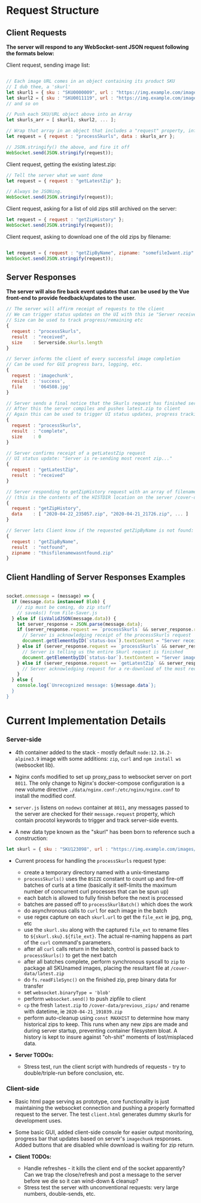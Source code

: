 # Request Structure

## Client Requests

__The server will respond to any WebSocket-sent JSON request following the formats below:__

Client request, sending image list:
  
```javascript

// Each image URL comes in an object containing its product SKU
// I dub thee, a 'skurl'
let skurl1 = { sku : "SKU0000009", url : "https://img.example.com/images/somepic0001.jpg" };
let skurl2 = { sku : "SKU0011119", url : "https://img.example.com/images/somepic0001.jpg" };
// and so on

// Push each SKU/URL object above into an Array
let skurls_arr = [ skurl1, skurl2, ... ];

// Wrap that array in an object that includes a "request" property, informing the server of the request
let request = { request : "processSkurls", data : skurls_arr };

// JSON.stringify() the above, and fire it off
WebSocket.send(JSON.stringify(request));

```
Client request, getting the existing latest.zip:

```javascript
// Tell the server what we want done
let request = { request : "getLatestZip" };

// Always be JSONing.
WebSocket.send(JSON.stringify(request));

```
Client request, asking for a list of old zips still archived on the server:

```javascript
let request = { request : "getZipHistory" };
WebSocket.send(JSON.stringify(request));
```
Client request, asking to download one of the old zips by filename:

```javascript

let request = { request : "getZipByName", zipname: "somefileIwant.zip" };
WebSocket.send(JSON.stringify(request));
```


## Server Responses

__The server will also fire back event updates that can be used by the Vue front-end to provide feedback/updates to the user.__
  
```javascript
// The server will affirm receipt of requests to the client
// We can trigger status updates on the UI with this ie "Server received image list."
// Size can be used to track progress/remaining etc
{
  request : "processSkurls",
  result  : "received",
  size    : Serverside.skurls.length
}

// Server informs the client of every successful image completion
// Can be used for GUI progress bars, logging, etc.
{
  request : 'imagechunk',
  result  : 'success',
  file    : '064508.jpg'
}

// Server sends a final notice that the Skurls request has finished server-side
// After this the server compiles and pushes latest.zip to client
// Again this can be used to trigger UI status updates, progress tracking etc
{
  request : "processSkurls",
  result  : "complete",
  size    : 0
}

// Server confirms receipt of a getLatestZip request
// UI status update: "Server is re-sending most recent zip..."
{
  request : "getLatestZip",
  result  : "received"
}

// Server responding to getZipHistory request with an array of filenames:
// (this is the contents of the HISTDIR location on the server /cover-data/previous_zips/)
{
  request : "getZipHistory",
  data    : [ "2020-04-22_235057.zip", "2020-04-21_21726.zip", ... ]
}

// Server lets Client know if the requested getZipByName is not found:
{
  request : "getZipByName",
  result  : "notfound",
  zipname : "thisfilenamewasntfound.zip"
}
```
## Client Handling of Server Responses Examples

```javascript

socket.onmessage = (message) => {
  if (message.data instanceof Blob) {
    // zip must be coming, do zip stuff
    // saveAs() from File-Saver.js
  } else if (isValidJSON(message.data)) {
    let server_response = JSON.parse(message.data);
    if (server_response.request == `processSkurls` && server_response.result == `received`) {
      // Server is acknowledging receipt of the processSkurls request
      document.getElementbyID(`status-box`).textContent = "Server received request.";
    } else if (server_response.request == `processSkurls` && server_response.result == `complete`) {
      // Server is telling us the entire Skurl request is finished
      document.getElementbyID(`status-bar`).textContent = "Server image downloads complete");
    } else if (server_response.request == `getLatestZip` && server_response.result == `received`) {
      // Server acknowledging request for a re-download of the most recent zip
    }
  } else {
    console.log(`Unrecognized message: ${message.data`};
  }
}
```

# Current Implementation Details


### Server-side

- 4th container added to the stack - mostly default `node:12.16.2-alpine3.9` image with some additions: `zip`, `curl` and `npm install ws` (websocket lib).

- Nginx confs modified to set up proxy_pass to websocket server on port `8011`. The only change to Nginx's docker-compose configuration is a new volume directive `./data/nginx.conf:/etc/nginx/nginx.conf` to install the modified conf.

- `server.js` listens on `nodews` container at `8011`, any messages passed to the server are checked for their `message.request` property, which contain procotol keywords to trigger and track server-side events.

- A new data type known as the "skurl" has been born to reference such a construction:

```javascript
let skurl = { sku : "SKU123098", url : "https://img.example.com/images/somepic0001.jpg" };
```

- Current process for handling the `processSkurls` request type:

  - create a temporary directory named with a unix-timestamp
  - `processSkurls()` uses the `BSIZE` constant to count up and fire-off batches of curls at a time (basically it self-limits the maximum number of concurrent curl processes that can be spun up)
  - each batch is allowed to fully finish before the next is processed
  - batches are passed off to `processSkurlBatch()` which does the work
  - do asynchronous calls to `curl` for each image in the batch
  - use regex capture on each `skurl.url` to get the `file_ext` ie jpg, png, etc
  - use the `skurl.sku` along with the captured `file_ext` to rename files to `${skurl.sku}.${file_ext}`. The actual re-naming happens as part of the `curl` command's parameters.
  - after all `curl` calls return in the batch, control is passed back to `processSkurls()` to get the next batch
  - after all batches complete, perform synchronous syscall to `zip` to package all SKUnamed images, placing the resultant file at `/cover-data/latest.zip`
  - do `fs.readFileSync()` on the finished zip, prep binary data for transfer
  - set `websocket.binaryType = 'blob'`
  - perform `websocket.send()` to push zipfile to client
  - `cp` the fresh `latest.zip` to `/cover-data/previous_zips/` and rename with datetime, ie `2020-04-21_191039.zip`
  - perform auto-cleanup using `const MAXHIST` to determine how many historical zips to keep. This runs when any new zips are made and during server startup, preventing container filesystem bloat. A history is kept to insure against "oh-shit" moments of lost/misplaced data.
  
- __Server TODOs:__

  - Stress test, run the client script with hundreds of requests - try to double/triple-run before conclusion, etc.
  
 ### Client-side
 
- Basic html page serving as prototype, core functionality is just maintaining the websocket connection and pushing a properly formatted request to the server. The test `client.html` generates dummy skurls for development uses.

- Some basic GUI, added client-side console for easier output monitoring, progress bar that updates based on server's `imagechunk` responses. Added buttons that are disabled while download is waiting for zip return.

- __Client TODOs:__

  - Handle refreshes - it kills the client end of the socket apparently? Can we trap the close/refresh and post a message to the server before we die so it can wind-down & cleanup?
  - Stress test the server with unconventional requests: very large numbers, double-sends, etc.
  
